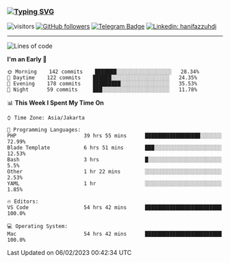 ### [![Typing SVG](https://readme-typing-svg.herokuapp.com?font=lato&size=22&lines=Hi+There+👋)](https://git.io/typing-svg) 

![visitors](https://visitor-badge.glitch.me/badge?page_id=hanifazzuhdi.hanifazzuhdi)
[![GitHub followers](https://img.shields.io/github/followers/hanifazzuhdi?label=Follow&style=social)](https://github.com/hanifazzuhdi/?tab=follow) 
[![Telegram Badge](https://img.shields.io/badge/-hanif0198-blue?style=social&logo=telegram&link=https://www.t.me/hanif0198/)](https://www.t.me/hanif0198/) 
[![Linkedin: hanifazzuhdi](https://img.shields.io/badge/-hanifazzuhdi-blue?style=flat-square&logo=Linkedin&logoColor=white&link=https://www.linkedin.com/in/hanif-az-zuhdi-69688019b/)](https://www.linkedin.com/in/hanif-az-zuhdi-69688019b/) 

<hr/>

<!--START_SECTION:waka-->
![Lines of code](https://img.shields.io/badge/From%20Hello%20World%20I%27ve%20Written-6%20Million%20lines%20of%20code-blue)

**I'm an Early 🐤** 

```text
🌞 Morning    142 commits    ███████░░░░░░░░░░░░░░░░░░   28.34% 
🌆 Daytime    122 commits    ██████░░░░░░░░░░░░░░░░░░░   24.35% 
🌃 Evening    178 commits    █████████░░░░░░░░░░░░░░░░   35.53% 
🌙 Night      59 commits     ███░░░░░░░░░░░░░░░░░░░░░░   11.78%

```


📊 **This Week I Spent My Time On** 

```text
⌚︎ Time Zone: Asia/Jakarta

💬 Programming Languages: 
PHP                      39 hrs 55 mins      ██████████████████░░░░░░░   72.99% 
Blade Template           6 hrs 51 mins       ███░░░░░░░░░░░░░░░░░░░░░░   12.53% 
Bash                     3 hrs               █░░░░░░░░░░░░░░░░░░░░░░░░   5.5% 
Other                    1 hr 22 mins        ░░░░░░░░░░░░░░░░░░░░░░░░░   2.53% 
YAML                     1 hr                ░░░░░░░░░░░░░░░░░░░░░░░░░   1.85%

🔥 Editors: 
VS Code                  54 hrs 42 mins      █████████████████████████   100.0%

💻 Operating System: 
Mac                      54 hrs 42 mins      █████████████████████████   100.0%

```


 Last Updated on 06/02/2023 00:42:34 UTC
<!--END_SECTION:waka-->
